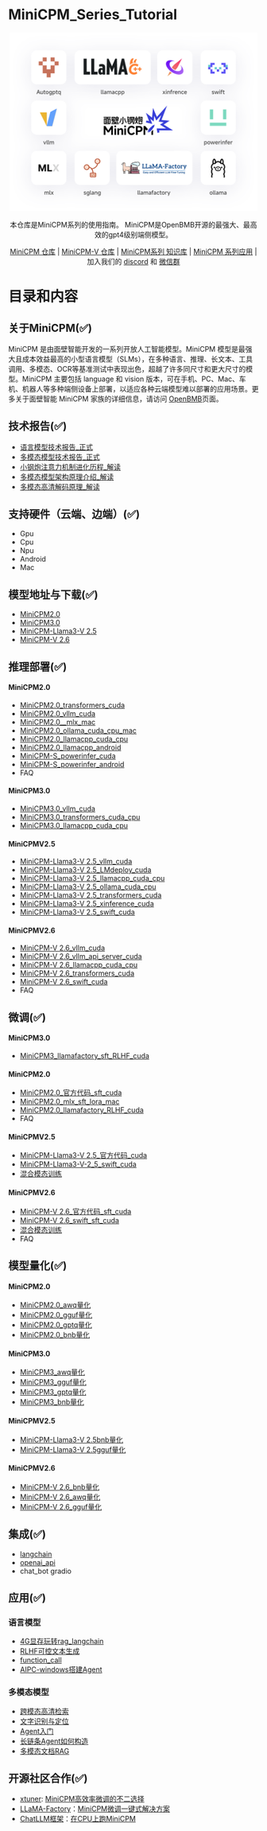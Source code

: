 # MiniCPM_Series_Tutorial
<div align="center">
<img src="./asset/logo_and_other.png" width="500em" ></img> 

本仓库是MiniCPM系列的使用指南。 MiniCPM是OpenBMB开源的最强大、最高效的gpt4级别端侧模型。
</div>
<p align="center">
<a href="https://github.com/OpenBMB" target="_blank">MiniCPM 仓库</a> |
<a href="https://github.com/OpenBMB/MiniCPM-V/" target="_blank">MiniCPM-V 仓库</a> |
<a href="https://modelbest.feishu.cn/wiki/D2tFw8Pcsi5CIzkaHNacLK64npg" target="_blank">MiniCPM系列 知识库</a> |
<a href="https://github.com/LDLINGLINGLING/MiniCPM_Series_Tutorial/blob/main/README_application.md" target="_blank">MiniCPM 系列应用</a> |
加入我们的 <a href="https://discord.gg/3cGQn9b3YM" target="_blank">discord</a> 和 <a href="https://github.com/OpenBMB/MiniCPM/blob/main/assets/wechat.jpg" target="_blank">微信群</a>
 
</p>

# 目录和内容
## 关于MiniCPM(✅)
MiniCPM 是由面壁智能开发的一系列开放人工智能模型。MiniCPM 模型是最强大且成本效益最高的小型语言模型（SLMs），在多种语言、推理、长文本、工具调用、多模态、OCR等基准测试中表现出色，超越了许多同尺寸和更大尺寸的模型。MiniCPM 主要包括 language 和 vision 版本，可在手机、PC、Mac、车机、机器人等多种端侧设备上部署，以适应各种云端模型难以部署的应用场景。更多关于面壁智能 MiniCPM 家族的详细信息，请访问 [OpenBMB](https://github.com/OpenBMB)页面。

## 技术报告(✅)
- [语言模型技术报告_正式](https://openbmb.vercel.app/?category=Chinese+Blog)
- [多模态模型技术报告_正式](https://arxiv.org/abs/2408.01800)
- [小钢炮注意力机制进化历程_解读](https://modelbest.feishu.cn/docx/JwBMdtwQ2orB5KxxS94cdydenWf?from=from_copylink)
- [多模态模型架构原理介绍_解读](https://modelbest.feishu.cn/wiki/X15nwGzqpioxlikbi2RcXDpJnjd?from=from_copylink)
- [多模态高清解码原理_解读](https://modelbest.feishu.cn/wiki/L0ajwm8VAiiPY6kDZfJce3B7nRg?from=from_copylink)
## 支持硬件（云端、边端）(✅)
- Gpu
- Cpu
- Npu
- Android
- Mac
## 模型地址与下载(✅)
- [MiniCPM2.0](https://huggingface.co/openbmb/MiniCPM-2B-sft-bf16)
- [MiniCPM3.0](https://huggingface.co/openbmb/MiniCPM3-4B)
- [MiniCPM-Llama3-V 2.5](https://huggingface.co/openbmb/MiniCPM-Llama3-V-2_5)
- [MiniCPM-V 2.6](https://huggingface.co/openbmb/MiniCPM-V-2_6)
## 推理部署(✅)
#### MiniCPM2.0
-  [MiniCPM2.0_transformers_cuda](./md/inference/minicpm2.0/transformers.md)
-  [MiniCPM2.0_vllm_cuda](./md/inference/minicpm2.0/vllm.md)
-  [MiniCPM2.0__mlx_mac](./md/inference/minicpm2.0/mlx.md)
-  [MiniCPM2.0_ollama_cuda_cpu_mac](./md/inference/minicpm2.0/ollama.md)
-  [MiniCPM2.0_llamacpp_cuda_cpu](./md/inference/minicpm2.0/llama.cpp_pc.md)
-  [MiniCPM2.0_llamacpp_android](./md/inference/minicpm2.0/llama.cpp_android.md)
-  [MiniCPM-S_powerinfer_cuda](./md/inference/minicpm2.0/powerinfer_pc.md)
-  [MiniCPM-S_powerinfer_android](./md/inference/minicpm2.0/powerinfer_android.md)
-  FAQ
#### MiniCPM3.0
-  [MiniCPM3.0_vllm_cuda](./md/inference/minicpm3.0/vllm.md)
-  [MiniCPM3.0_transformers_cuda_cpu](./md/inference/minicpm3.0/transformers.md)
-  [MiniCPM3.0_llamacpp_cuda_cpu](./md/inference/minicpm3.0/llamcpp.md)
#### MiniCPMV2.5
- [MiniCPM-Llama3-V 2.5_vllm_cuda](./md/inference/minicpmv2.5/vllm.md)
- [MiniCPM-Llama3-V 2.5_LMdeploy_cuda](./md/inference/minicpmv2.5/LMdeploy.md)
- [MiniCPM-Llama3-V 2.5_llamacpp_cuda_cpu](./md/inference/minicpmv2.5/llamacpp_pc.md)
- [MiniCPM-Llama3-V 2.5_ollama_cuda_cpu](./md/inference/minicpmv2.5/ollama.md)
- [MiniCPM-Llama3-V 2.5_transformers_cuda](./md/inference/minicpmv2.5/transformers_multi_gpu.md)
- [MiniCPM-Llama3-V 2.5_xinference_cuda](./md/inference/minicpmv2.5/xinference.md)
- [MiniCPM-Llama3-V 2.5_swift_cuda](./md/inference/minicpmv2.5/swift_python.md)
#### MiniCPMV2.6
- [MiniCPM-V 2.6_vllm_cuda](./md/inference/minicpmv2.6/vllm.md)
- [MiniCPM-V 2.6_vllm_api_server_cuda](./md/inference/minicpmv2.6/vllm_api_server.md)
- [MiniCPM-V 2.6_llamacpp_cuda_cpu](./md/inference/minicpmv2.6/llamacpp.md)
- [MiniCPM-V 2.6_transformers_cuda](./md/inference/minicpmv2.6/transformers_mult_gpu.md)
- [MiniCPM-V 2.6_swift_cuda](https://github.com/modelscope/ms-swift/issues/1613)
- FAQ
## 微调(✅)
#### MiniCPM3.0
- [MiniCPM3_llamafactory_sft_RLHF_cuda](./md/finetune/minicpm3.0/llama_factory.md)
#### MiniCPM2.0
- [MiniCPM2.0_官方代码_sft_cuda](./md/finetune/minicpm2.0/sft.md)
- [MiniCPM2.0_mlx_sft_lora_mac](./md/finetune/minicpm2.0/mlx_sft.md)
- [MiniCPM2.0_llamafactory_RLHF_cuda](./md/finetune/minicpm2.0/llama_factory.md)
- FAQ

#### MiniCPMV2.5
- [MiniCPM-Llama3-V 2.5_官方代码_cuda](./md/finetune/minicpmv2.5/sft.md)
- [MiniCPM-Llama3-V-2_5_swift_cuda](./md/finetune/minicpmv2.5/swift.md)
- [混合模态训练](https://modelbest.feishu.cn/wiki/Y1NbwYijHiuiqvkSf0jcUOvFnTe?from=from_copylink)
#### MiniCPMV2.6
- [MiniCPM-V 2.6_官方代码_sft_cuda](./md/finetune/minicpmv2.6/sft.md)
- [MiniCPM-V 2.6_swift_sft_cuda](https://github.com/modelscope/ms-swift/issues/1613)
- [混合模态训练](https://modelbest.feishu.cn/wiki/As5Ow99z3i4hrCkooRIcz79Zn2f?from=from_copylink) 
- FAQ
## 模型量化(✅)
#### MiniCPM2.0
- [MiniCPM2.0_awq量化](./md/quantize/minicpm2.0/awq.md)
- [MiniCPM2.0_gguf量化](./md/inference/minicpm2.0/llama.cpp_pc.md)
- [MiniCPM2.0_gptq量化](./md/quantize/minicpm2.0/gptq.md)
- [MiniCPM2.0_bnb量化](./md/quantize/minicpm2.0/bnb.md)
#### MiniCPM3.0
- [MiniCPM3_awq量化](./md/quantize/minicpm3.0/awq.md)
- [MiniCPM3_gguf量化](./md/inference/minicpm3.0/llamcpp.md)
- [MiniCPM3_gptq量化](./md/quantize/minicpm3.0/gptq.md)
- [MiniCPM3_bnb量化](./md/quantize/minicpm3.0/bnb.md)
#### MiniCPMV2.5
- [MiniCPM-Llama3-V 2.5bnb量化](./md/quantize/minicpmv2.5/bnb.md)
- [MiniCPM-Llama3-V 2.5gguf量化](./md/inference/minicpmv2.5/llamacpp_pc.md)
#### MiniCPMV2.6
- [MiniCPM-V 2.6_bnb量化](./md/quantize/minicpmv2.6/bnb.md)
- [MiniCPM-V 2.6_awq量化](./md/quantize/minicpmv2.6/awq.md)
- [MiniCPM-V 2.6_gguf量化](./md/inference/minicpmv2.6/llamacpp.md)
## 集成(✅)
- [langchain](./md/integrate/langchain.md)
- [openai_api](./md/integrate/opeai_api.md)
- chat_bot gradio
## 应用(✅)
### 语言模型
- [4G显存玩转rag_langchain](https://modelbest.feishu.cn/wiki/G5NlwYGGAiJWGmkCc4NcQ3sAnms?from=from_copylink) 
- [RLHF可控文本生成](https://modelbest.feishu.cn/wiki/ZEzGwgDgSi2Nk1kjAfFcrZn4nKd?from=from_copylink)
- [function_call](https://modelbest.feishu.cn/wiki/ARJtwko3gisbw5kdPiDcDIOvnGg?from=from_copylink)
- [AIPC-windows搭建Agent](https://modelbest.feishu.cn/wiki/N0tswVXEqipuSUkWc96comFXnnd?from=from_copylink)
### 多模态模型
- [跨模态高清检索](https://modelbest.feishu.cn/wiki/NdEjwo0hxilCIikN6RycOKp0nYf?from=from_copylink)
- [文字识别与定位](https://modelbest.feishu.cn/wiki/HLRiwNgKEic6cckGyGucFvxQnJw?from=from_copylink)
- [Agent入门](https://modelbest.feishu.cn/wiki/HKQdwbUUgiL0HNkSetjctaMcnrw?from=from_copylink)
- [长链条Agent如何构造](https://modelbest.feishu.cn/wiki/IgF0wRGJYizj4LkMyZvc7e2Inoe?from=from_copylink)
- [多模态文档RAG](https://modelbest.feishu.cn/wiki/NwhIwkJZYiHOPSkzwPUcq6hanif?from=from_copylink)

## 开源社区合作(✅)
- [xtuner](https://github.com/InternLM/xtuner): [MiniCPM高效率微调的不二选择](https://modelbest.feishu.cn/wiki/AIU3wbREcirOm9kkvd7cxujFnMb#AMdXdzz8qoadZhxU4EucELWznzd)
- [LLaMA-Factory](https://github.com/hiyouga/LLaMA-Factory.git)：[MiniCPM微调一键式解决方案](https://modelbest.feishu.cn/wiki/AIU3wbREcirOm9kkvd7cxujFnMb#BAWrdSjXuoFvX4xuIuzc8Amln5E)
- [ChatLLM框架](https://github.com/foldl/chatllm.cpp)：[在CPU上跑MiniCPM](https://huggingface.co/openbmb/MiniCPM-2B-dpo-bf16/discussions/2#65c59c4f27b8c11e43fc8796)

